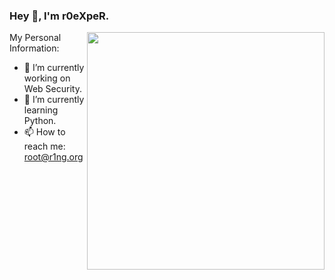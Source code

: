 ### Hey 👋, I'm r0eXpeR.

<img align='right' src="https://github-readme-stats.vercel.app/api?username=r0eXpeR&show_icons=true&theme=radical" width="380">

My Personal Information:

- 🔭 I’m currently working on Web Security.
- 🌱 I’m currently learning Python.
- 📫 How to reach me: root@r1ng.org

